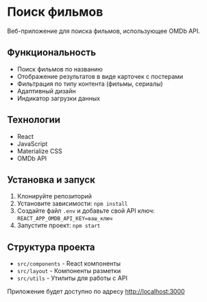 # Поиск фильмов

Веб-приложение для поиска фильмов, использующее OMDb API.

## Функциональность

- Поиск фильмов по названию
- Отображение результатов в виде карточек с постерами
- Фильтрация по типу контента (фильмы, сериалы)
- Адаптивный дизайн
- Индикатор загрузки данных

## Технологии

- React
- JavaScript
- Materialize CSS
- OMDb API

## Установка и запуск

1. Клонируйте репозиторий
2. Установите зависимости: `npm install`
3. Создайте файл `.env` и добавьте свой API ключ: `REACT_APP_OMDB_API_KEY=ваш_ключ`
4. Запустите проект: `npm start`

## Структура проекта

- `src/components` - React компоненты
- `src/layout` - Компоненты разметки
- `src/utils` - Утилиты для работы с API


Приложение будет доступно по адресу [http://localhost:3000](http://localhost:3000)


